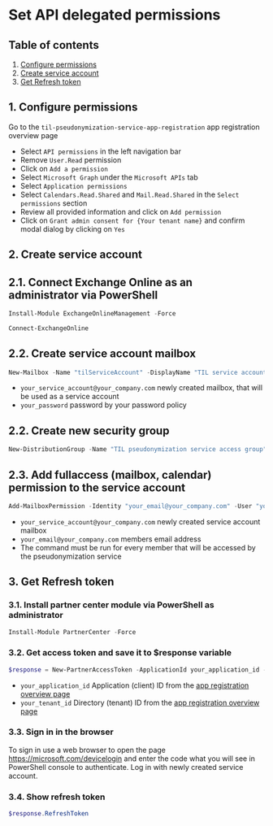 # Set API delegated permissions
## Table of contents
1. [Configure permissions](#1-configure-permissions)
2. [Create service account](#2-create-service-account)
3. [Get Refresh token](#3-get-refresh-token)

## 1. Configure permissions
Go to the `til-pseudonymization-service-app-registration` app registration overview page

- Select `API permissions` in the left navigation bar
- Remove `User.Read` permission
- Click on `Add a permission`
- Select `Microsoft Graph` under the `Microsoft APIs` tab
- Select `Application permissions`
- Select `Calendars.Read.Shared` and `Mail.Read.Shared` in the `Select permissions` section
- Review all provided information and click on `Add permission`
- Click on `Grant admin consent for {Your tenant name}` and confirm modal dialog by clicking on `Yes`

## 2. Create service account
## 2.1. Connect Exchange Online as an administrator via PowerShell
```powershell
Install-Module ExchangeOnlineManagement -Force
```

```powershell
Connect-ExchangeOnline
```

## 2.2. Create service account mailbox
```powershell
New-Mailbox -Name "tilServiceAccount" -DisplayName "TIL service account" -microsoftOnlineServiceId your_service_account@your_company.com -Password (ConvertTo-SecureString -String 'your_password' -AsPainText -Force) -ResetPasswordOnNextLogon $false
```

- `your_service_account@your_company.com` newly created mailbox, that will be used as a service account
- `your_password` password by your password policy

## 2.2. Create new security group
```powershell
New-DistributionGroup -Name "TIL pseudonymization service access group" -Alias TILPseudonymizationServiceRestrictAccess -Type Security
```

## 2.3. Add fullaccess (mailbox, calendar) permission to the service account
```powershell
Add-MailboxPermission -Identity "your_email@your_company.com" -User "your_service_account@your_company.com" -AccessRights FullAccess
```
- `your_service_account@your_company.com` newly created service account mailbox
- `your_email@your_company.com` members email address
- The command must be run for every member that will be accessed by the pseudonymization service

## 3. Get Refresh token
### 3.1. Install partner center module via PowerShell as administrator
```powershell
Install-Module PartnerCenter -Force
```

### 3.2. Get access token and save it to $response variable
```powershell
$response = New-PartnerAccessToken -ApplicationId your_application_id -Scopes 'https://graph.microsoft.com/.default' -Tenant your_tenant_id -UseDeviceAuthentication
```
- `your_application_id` Application (client) ID from the [app registration overview page](./how-to-get-office-365-app-credentials.md#2-get-tenant-id-and-client-id)
- `your_tenant_id` Directory (tenant) ID from the [app registration overview page](./how-to-get-office-365-app-credentials.md#2-get-tenant-id-and-client-id)

### 3.3. Sign in in the browser
To sign in use a web browser to open the page https://microsoft.com/devicelogin and enter the code what you will see in PowerShell console to authenticate. Log in with newly created service account.

### 3.4. Show refresh token
```powershell
$response.RefreshToken
```